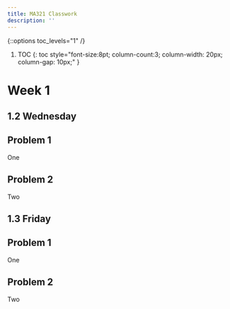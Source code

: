 ```yaml
---
title: MA321 Classwork
description: ''
---
```

{::options toc_levels="1" /}

1. TOC
{: toc style="font-size:8pt; column-count:3; column-width: 20px; column-gap: 10px;" }

# Week 1 

## 1.2 Wednesday

## Problem 1

One

## Problem 2

Two


## 1.3 Friday
## Problem 1

One

## Problem 2

Two
